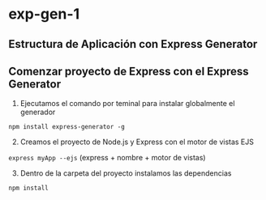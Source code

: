 # exp-gen-1
Estructura de Aplicación con Express Generator
----------------------------

## Comenzar proyecto de Express con el Express Generator

1. Ejecutamos el comando por teminal para instalar globalmente el generador

`npm install express-generator -g`

2. Creamos el proyecto de Node.js y Express con el motor de vistas EJS

`express myApp --ejs` (express + nombre + motor de vistas)

3. Dentro de la carpeta del proyecto instalamos las dependencias

`npm install`




